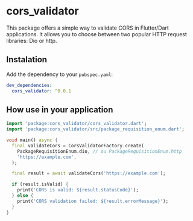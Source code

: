# cors_validator

This package offers a simple way to validate CORS in Flutter/Dart applications. It allows you to choose between two popular HTTP request libraries: Dio or http.

## Instalation

Add the dependency to your `pubspec.yaml`:

```yaml
dev_dependencies:
  cors_validator: ^0.0.1
```

## How use in your application

```dart
import 'package:cors_validator/cors_validator.dart';
import 'package:cors_validator/src/package_requisition_enum.dart';

void main() async {
  final validateCors = CorsValidatorFactory.create(
    PackageRequisitionEnum.dio, // ou PackageRequisitionEnum.http
    'https://example.com',
  );

  final result = await validateCors('https://example.com');

  if (result.isValid) {
    print('CORS is valid: ${result.statusCode}');
  } else {
    print('CORS validation failed: ${result.errorMessage}');
  }
}
```


